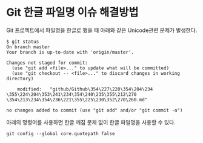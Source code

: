 # Git 한글 파일명 이슈 해결방법

Git 프로젝트에서 파일명을 한글로 했을 때 아래와 같은 Unicode관련 문제가 발생한다.

``` shell
$ git status
On branch master
Your branch is up-to-date with 'origin/master'.

Changes not staged for commit:
  (use "git add <file>..." to update what will be committed)
  (use "git checkout -- <file>..." to discard changes in working directory)

	modified:   "github/Github\354\227\220\354\204\234 \355\224\204\353\241\234\354\240\235\355\212\270 \354\213\234\354\236\221\355\225\230\352\270\260.md"

no changes added to commit (use "git add" and/or "git commit -a")
```

아래의 명령어를 사용하면 한글 깨짐 문제 없이 한글 파일명을 사용할 수 있다.

```
git config --global core.quotepath false
```
